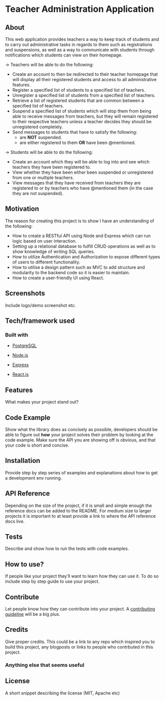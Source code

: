 # Teacher Administration Application

## About

This web application provides teachers a way to keep track of students and to carry out administrative tasks in regards to them such as registrations and suspensions, as well as a way to communicate with students through notifications which students can view on their homepage.

&#8594; Teachers will be able to do the following:

- Create an account to then be redirected to their teacher homepage that will display all their registered students and access to all administrative features.
- Register a specified list of students to a specified list of teachers.
- Unregister a specified list of students from a specified list of teachers.
- Retrieve a list of registered students that are common between a specified list of teachers.
- Suspend a specified list of students which will stop them from being able to receive messages from teachers, but they will remain registered to their respective teachers unless a teacher decides they should be unregistered completely.
- Send messages to students that have to satisfy the following:
  - are **NOT** suspended.
  - are either registered to them **OR** have been @mentioned.

&#8594; Students will be able to do the following:

- Create an account which they will be able to log into and see which teachers they have been registered to.
- View whether they have been either been suspended or unregistered from one or multiple teachers.
- View messages that they have received from teachers they are registered to or by teachers who have @mentioned them (in the case they are not suspended).

## Motivation

The reason for creating this project is to show I have an understanding of the following:

- How to create a RESTful API using Node and Express which can run logic based on user interaction.
- Setting up a relational database to fulfill CRUD operations as well as to show knowledge of writing SQL queries.
- How to utilize Authentication and Authorization to expose different types of users to different functionality.
- How to utilise a design pattern such as MVC to add structure and modularity to the backend code so it is easier to maintain.
- How to create a user-friendly UI using React.

## Screenshots

Include logo/demo screenshot etc.

## Tech/framework used

### Built with

- [PostgreSQL](https://www.postgresql.org/)

- [Node.js](https://nodejs.org/en/)

- [Express](https://expressjs.com/)

- [React.js](https://reactjs.org/)

## Features

What makes your project stand out?

## Code Example

Show what the library does as concisely as possible, developers should be able to figure out **how** your project solves their problem by looking at the code example. Make sure the API you are showing off is obvious, and that your code is short and concise.

## Installation

Provide step by step series of examples and explanations about how to get a development env running.

## API Reference

Depending on the size of the project, if it is small and simple enough the reference docs can be added to the README. For medium size to larger projects it is important to at least provide a link to where the API reference docs live.

## Tests

Describe and show how to run the tests with code examples.

## How to use?

If people like your project they’ll want to learn how they can use it. To do so include step by step guide to use your project.

## Contribute

Let people know how they can contribute into your project. A [contributing guideline](https://github.com/zulip/zulip-electron/blob/master/CONTRIBUTING.md) will be a big plus.

## Credits

Give proper credits. This could be a link to any repo which inspired you to build this project, any blogposts or links to people who contrbuted in this project.

### Anything else that seems useful

## License

A short snippet describing the license (MIT, Apache etc)

<!-- MIT © [Yourname]() -->
